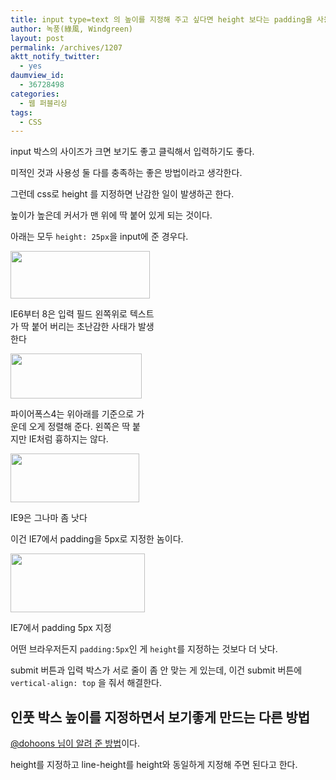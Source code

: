 ```yaml
---
title: input type=text 의 높이를 지정해 주고 싶다면 height 보다는 padding을 사용하라
author: 녹풍(綠風, Windgreen)
layout: post
permalink: /archives/1207
aktt_notify_twitter:
  - yes
daumview_id:
  - 36728498
categories:
  - 웹 퍼블리싱
tags:
  - CSS
---
```

input 박스의 사이즈가 크면 보기도 좋고 클릭해서 입력하기도 좋다.

미적인 것과 사용성 둘 다를 충족하는 좋은 방법이라고 생각한다.

그런데 css로 height 를 지정하면 난감한 일이 발생하곤 한다.

높이가 높은데 커서가 맨 위에 딱 붙어 있게 되는 것이다.

아래는 모두 `height: 25px`을 input에 준 경우다.<span style="text-align: center;"> </span>

<div style="width: 233px" class="wp-caption aligncenter">
  <img class=" " src="http://dl.dropbox.com/u/15546257/blog/mytory/input-text/ie6-8%EC%9D%80%20%EC%99%BC%EC%AA%BD%EC%9C%84%EC%AA%BD%EC%9D%84%20%EB%94%B1%20%EB%B6%99%EC%9D%B8%EB%8B%A4.png" alt="" width="223" height="76" /><p class="wp-caption-text">
    IE6부터 8은 입력 필드 왼쪽위로 텍스트가 딱 붙어 버리는 초난감한 사태가 발생한다
  </p>
</div>

<div style="width: 220px" class="wp-caption aligncenter">
  <img class=" " src="http://dl.dropbox.com/u/15546257/blog/mytory/input-text/%ED%8C%8C%EC%9D%B4%EC%96%B4%ED%8F%AD%EC%8A%A4%20input%EC%9D%80%20%EA%B8%80%EC%9E%90%EB%A5%BC%20%EC%9C%84%EC%95%84%EB%9E%98%20%EA%B0%80%EC%9A%B4%EB%8D%B0%EB%A1%9C%20%EC%A0%95%EB%A0%AC%ED%95%B4%20%EC%A4%80%EB%8B%A4.png" alt="" width="210" height="72" /><p class="wp-caption-text">
    파이어폭스4는 위아래를 기준으로 가운데 오게 정렬해 준다. 왼쪽은 딱 붙지만 IE처럼 흉하지는 않다.
  </p>
</div>

<div style="width: 216px" class="wp-caption aligncenter">
  <img class=" " src="http://dl.dropbox.com/u/15546257/blog/mytory/input-text/ie9%EC%9D%80%20%EA%B7%B8%EB%82%98%EB%A7%88%20%EC%A2%80%20%EB%82%AB%EB%8B%A4.png" alt="" width="206" height="78" /><p class="wp-caption-text">
    IE9은 그나마 좀 낫다
  </p>
</div>

이건 IE7에서 padding을 5px로 지정한 놈이다.

<div style="width: 225px" class="wp-caption aligncenter">
  <img src="http://dl.dropbox.com/u/15546257/blog/mytory/input-text/padding-5px.jpg" alt="" width="215" height="94" /><p class="wp-caption-text">
    IE7에서 padding 5px 지정
  </p>
</div>

어떤 브라우저든지 `padding:5px`인 게 `height`를 지정하는 것보다 더 낫다.

submit 버튼과 입력 박스가 서로 줄이 좀 안 맞는 게 있는데, 이건 submit 버튼에 `vertical-align: top` 을 줘서 해결한다.

## 인풋 박스 높이를 지정하면서 보기좋게 만드는 다른 방법

[@dohoons 님이 알려 준 방법][1]이다.

height를 지정하고 line-height를 height와 동일하게 지정해 주면 된다고 한다.

 [1]: https://twitter.com/dohoons/status/66049468788768768
